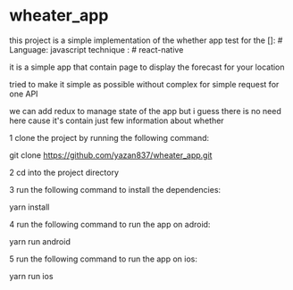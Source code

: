 # wheater_app

this project is a simple implementation of the whether app test for the []: # Language: javascript technique : # react-native

it is a simple app that contain page to display the forecast for your location

tried to make it simple as possible without complex for simple request for one API

we can add redux to manage state of the app but i guess there is no need here cause it's contain just few information about whether

1 clone the project by running the following command:

git clone https://github.com/yazan837/wheater_app.git

2 cd into the project directory

3 run the following command to install the dependencies:

yarn install

4 run the following command to run the app on adroid:

yarn run android

5 run the following command to run the app on ios:

yarn run ios
